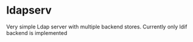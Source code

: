 # ldapserv
Very simple Ldap server with multiple backend stores.
Currently only ldif backend is implemented
